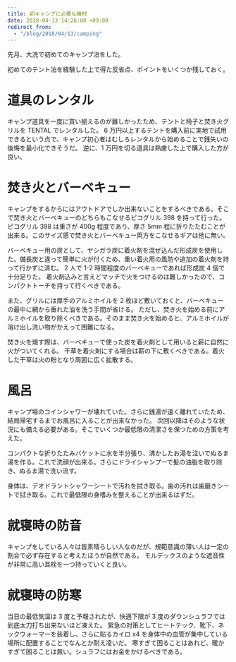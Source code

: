 ```yaml
---
title: 初キャンプに必要な機材
date: 2018-04-13 14:26:00 +09:00
redirect_from:
  - "/blog/2018/04/13/camping"
---
```


先月、大洗で初めてのキャンプ泊をした。

初めてのテント泊を経験した上で得た反省点、ポイントをいくつか残しておく。

# 道具のレンタル

キャンプ道具を一度に買い揃えるのが難しかったため、テントと椅子と焚き火グリルを TENTAL でレンタルした。
6 万円以上するテントを購入前に実地で試用できるという点で、キャンプ初心者はむしろレンタルから始めることで銭失いの後悔を最小化できそうだ。
逆に、1 万円を切る道具は熟慮した上で購入した方が良い。

# 焚き火とバーベキュー

キャンプをするからにはアウトドアでしか出来ないことをするべきである。そこで焚き火とバーベキューのどちらもこなせるピコグリル 398 を持って行った。
ピコグリル 398 は重さが 400g 程度であり、厚さ 5mm 程に折りたたむことが出来る。このサイズ感で焚き火とバーベキュー両方をこなせるギアは他に無い。

バーベキュー用の炭として、ヤシガラ炭に着火剤を混ぜ込んだ形成炭を使用した。備長炭と違って簡単に火が付くため、重い着火用の風防や追加の着火剤を持って行かずに済む。
2 人で 1-2 時間程度のバーベキューであれば形成炭 4 個で十分足りた。
着火剤込みと言えどマッチで火をつけるのは難しかったので、コンパクトトーチを持って行くべきである。

また、グリルには厚手のアルミホイルを 2 枚ほど敷いておくと、バーベキューの最中に網から垂れた油を洗う手間が省ける。
ただし、焚き火を始める前にアルミホイルを取り除くべきである。そのまま焚き火を始めると、アルミホイルが溶け出し洗い物がかえって困難になる。

焚き火を熾す際は、バーベキューで使った炭を着火剤として用いると薪に自然に火がついてくれる。
干草を着火剤にする場合は薪の下に敷くべきである。着火した干草は火の粉となり周囲に広く拡散する。

# 風呂

キャンプ場のコインシャワーが壊れていた。さらに銭湯が遠く離れていたため、結局帰宅するまでお風呂に入ることが出来なかった。
次回以降はそのような状況にも備える必要がある。そこでいくつか最低限の清潔さを保つための方策を考えた。

コンパクトな折りたたみバケットに水を半分張り、沸かしたお湯を注いでぬるま湯を作る。これで洗顔が出来る。さらにドライシャンプーで髪の油脂を取り除き、ぬるま湯で洗い流す。

身体は、デオドラントシャワーシートで汚れを拭き取る。歯の汚れは歯磨きシートで拭き取る。これで最低限の身嗜みを整えることが出来るはずだ。

# 就寝時の防音

キャンプをしている人々は皆素晴らしい人なのだが、規範意識の薄い人は一定の割合で必ず存在すると考えたほうが自然である。
モルデックスのような遮音性が非常に高い耳栓を一つ持っていくと良い。

# 就寝時の防寒

当日の最低気温は 3 度と予報されたが、快適下限が 3 度のダウンシュラフでは到底太刀打ち出来ないほど凍えた。
緊急の対策としてヒートテック、靴下、ネックウォーマーを装着し、さらに貼るカイロ x4 を身体中の血管が集中している場所に配置することでなんとか耐え凌いだ。
寒すぎて困ることはあれど、暖かすぎて困ることは無い。シュラフにはお金をかけるべきである。
